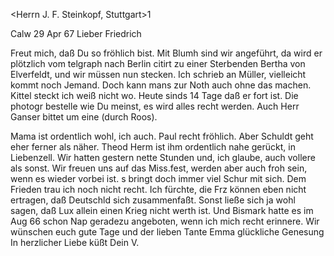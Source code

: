 <Herrn J. F. Steinkopf, Stuttgart>1

 Calw 29 Apr 67
Lieber Friedrich

Freut mich, daß Du so fröhlich bist. Mit Blumh sind wir angeführt, da wird er plötzlich vom telgraph nach Berlin citirt zu einer Sterbenden Bertha von Elverfeldt, und wir müssen nun stecken. Ich schrieb an Müller, vielleicht kommt noch Jemand. Doch kann mans zur Noth auch ohne das machen. Kittel steckt ich weiß nicht wo. Heute sinds 14 Tage daß er fort ist. 
Die photogr bestelle wie Du meinst, es wird alles recht werden. Auch Herr Ganser bittet um eine (durch Roos).

Mama ist ordentlich wohl, ich auch. Paul recht fröhlich. Aber Schuldt geht eher ferner als näher. Theod Herm ist ihm ordentlich nahe gerückt, in Liebenzell. Wir hatten gestern nette Stunden und, ich glaube, auch vollere als sonst. Wir freuen uns auf das Miss.fest, werden aber auch froh sein, wenn es wieder vorbei ist. s bringt doch immer viel Schur mit sich. 
Dem Frieden trau ich noch nicht recht. Ich fürchte, die Frz können eben nicht ertragen, daß Deutschld sich zusammenfaßt. Sonst ließe sich ja wohl sagen, daß Lux allein einen Krieg nicht werth ist. Und Bismark hatte es im Aug 66 schon Nap geradezu angeboten, wenn ich mich recht erinnere. 
Wir wünschen euch gute Tage und der lieben Tante Emma glückliche Genesung 
 In herzlicher Liebe küßt
 Dein V.
